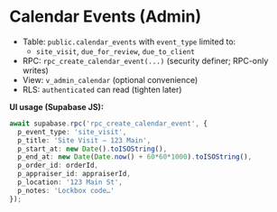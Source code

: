 # Calendar Events (Admin)

- Table: `public.calendar_events` with `event_type` limited to:
  - `site_visit`, `due_for_review`, `due_to_client`
- RPC: `rpc_create_calendar_event(...)` (security definer; RPC-only writes)
- View: `v_admin_calendar` (optional convenience)
- RLS: `authenticated` can read (tighten later)

**UI usage (Supabase JS):**
```ts
await supabase.rpc('rpc_create_calendar_event', {
  p_event_type: 'site_visit',
  p_title: 'Site Visit – 123 Main',
  p_start_at: new Date().toISOString(),
  p_end_at: new Date(Date.now() + 60*60*1000).toISOString(),
  p_order_id: orderId,
  p_appraiser_id: appraiserId,
  p_location: '123 Main St',
  p_notes: 'Lockbox code…'
});
